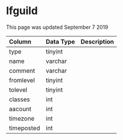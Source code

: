 # lfguild

This page was updated September 7 2019

| Column | Data Type | Description |
| :--- | :--- | :--- |
| type | tinyint |  |
| name | varchar |  |
| comment | varchar |  |
| fromlevel | tinyint |  |
| tolevel | tinyint |  |
| classes | int |  |
| aacount | int |  |
| timezone | int |  |
| timeposted | int |  |

